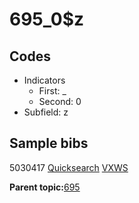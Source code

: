 # 695\_0$z

## Codes

-   Indicators
    -   First: \_
    -   Second: 0
-   Subfield: z

## Sample bibs

5030417 [Quicksearch](https://search.library.yale.edu/catalog/5030417) [VXWS](http://prodorbis.library.yale.edu:7014/vxws/GetHoldingsService?bibId=5030417)

**Parent topic:**[695](../../tags/695/695.md)

